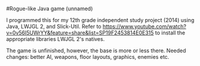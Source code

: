 #Rogue-like Java game (unnamed)

I programmed this for my 12th grade independent study project (2014) using Java, LWJGL 2, and Slick-Util.
Refer to https://www.youtube.com/watch?v=0v56I5UWrYY&feature=share&list=SP19F2453814E0E315 to install the appropriate libraries LWJGL 2's natives.

The game is unfinished, however, the base is more or less there.  Needed changes: better AI, weapons, floor layouts, graphics, enemies etc.
